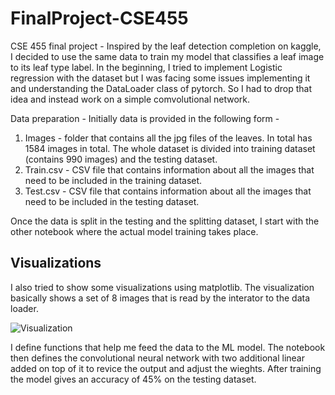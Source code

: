 # FinalProject-CSE455

CSE 455 final project - 
Inspired by the leaf detection completion on kaggle, I decided to use the same data to train my model that classifies a leaf image to its leaf type label. In the beginning, I tried to implement Logistic regression with the dataset but I was facing some issues implementing it and understanding the DataLoader class of pytorch. So I had to drop that idea and instead work on a simple comvolutional network. 

Data preparation - 
Initially data is provided in the following form - 
1. Images - folder that contains all the jpg files of the leaves. In total has 1584 images in total. The whole dataset is divided into training dataset (contains 990 images) and the testing dataset.  
2. Train.csv - CSV file that contains information about all the images that need to be included in the training dataset. 
3. Test.csv - CSV file that contains information about all the images that need to be included in the testing dataset. 

Once the data is split in the testing and the splitting dataset, I start with the other notebook where the actual model training takes place. 

## Visualizations
 I also tried to show some visualizations using matplotlib. The visualization basically shows a set of 8 images that is read by the interator to the data loader.

![Visualization](./assets/vizualization.jpg)

I define functions that help me feed the data to the ML model. The notebook then defines the convolutional neural network with two additional linear added on top of it to revice the output and adjust the wieghts. After training the model gives an accuracy of 45% on the testing dataset. 
